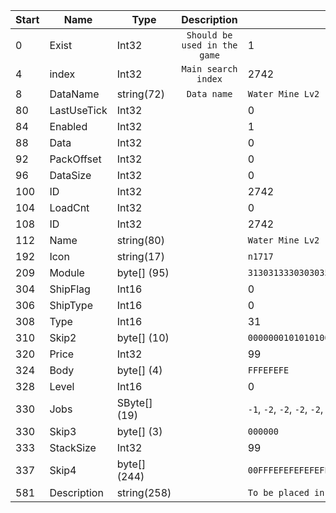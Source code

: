 |Start|Name|Type|Description|Example|
|---|---|---|:---:|---|
|0|Exist|Int32|`Should be used in the game`|1|
|4|index|Int32|`Main search index`|2742|
|8|DataName|string(72)|`Data name`|`Water Mine Lv2`|
|80|LastUseTick|Int32||0|
|84|Enabled|Int32||1|
|88|Data|Int32||0|
|92|PackOffset|Int32||0|
|96|DataSize|Int32||0|
|100|ID|Int32||2742|
|104|LoadCnt|Int32||0|
|108|ID|Int32||2742|
|112|Name|string(80)||`Water Mine Lv2`|
|192|Icon|string(17)||`n1717`|
|209|Module|byte[] (95)||`3130313330303035000000000000000000000030000000000000000000000000000000000000300000000000000000000000000000000000003000000000000000000000000000000000000030000000000000000000000000000000000000`|
|304|ShipFlag|Int16||0|
|306|ShipType|Int16||0|
|308|Type|Int16||31|
|310|Skip2|byte[] (10)||`00000001010101000000`|
|320|Price|Int32||99|
|324|Body|byte[] (4)||`FFFEFEFE`|
|328|Level|Int16||0|
|330|Jobs|SByte[] (19)||`-1`, `-2`, `-2`, `-2`, `-2`, `-2`, `-2`, `-2`, `-2`, `-2`, `-2`, `-2`, `-2`, `-2`, `-2`, `-2`, `-2`, `-2`, `-2`|
|330|Skip3|byte[] (3)||`000000`|
|333|StackSize|Int32||99|
|337|Skip4|byte[] (244)||`00FFFEFEFEFEFEFEFEFEFEFFFEFEFEFEFEFEFEFEFE00000000000000000000000000000000000000000000000000000000000000000000000000000000000000000000000000000000000000000000000000000000000000000000000000000000000000000000000000000000000000000000000000000000000000000000000000000000000000000000000000000000000000000000000000000000000000000000004974656D5573655F534C32000000000000000000000000000000000000000000000000000000000000000000000000000000000000000000000000000000000000000000000000000000000000000000`|
|581|Description|string(258)||`To be placed in water. Ignites when target moves near, damaging all in range.`|
